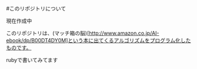 #このリポジトリについて

現在作成中

このリポジトリは、(マッチ箱の脳)[http://www.amazon.co.jp/AI-ebook/dp/B00DT4DY0M]という本に出てくるアルゴリズムをプログラム化したものです。

rubyで書いてみてます


